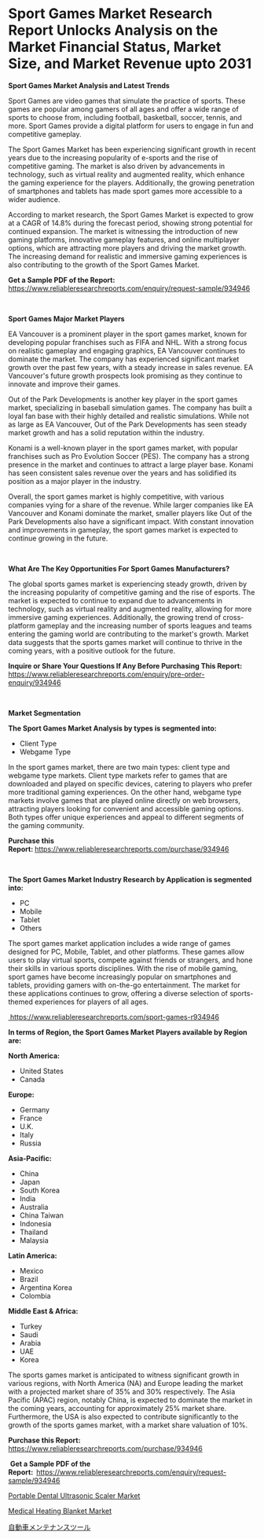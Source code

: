 <p><h1>Sport Games Market Research Report Unlocks Analysis on the Market Financial Status, Market Size, and Market Revenue upto 2031</h1></p><p><strong>Sport Games Market Analysis and Latest Trends</strong></p>
<p><p>Sport Games are video games that simulate the practice of sports. These games are popular among gamers of all ages and offer a wide range of sports to choose from, including football, basketball, soccer, tennis, and more. Sport Games provide a digital platform for users to engage in fun and competitive gameplay.</p><p>The Sport Games Market has been experiencing significant growth in recent years due to the increasing popularity of e-sports and the rise of competitive gaming. The market is also driven by advancements in technology, such as virtual reality and augmented reality, which enhance the gaming experience for the players. Additionally, the growing penetration of smartphones and tablets has made sport games more accessible to a wider audience.</p><p>According to market research, the Sport Games Market is expected to grow at a CAGR of 14.8% during the forecast period, showing strong potential for continued expansion. The market is witnessing the introduction of new gaming platforms, innovative gameplay features, and online multiplayer options, which are attracting more players and driving the market growth. The increasing demand for realistic and immersive gaming experiences is also contributing to the growth of the Sport Games Market.</p></p>
<p><strong>Get a Sample PDF of the Report:&nbsp;</strong> <a href="https://www.reliableresearchreports.com/enquiry/request-sample/934946">https://www.reliableresearchreports.com/enquiry/request-sample/934946</a></p>
<p>&nbsp;</p>
<p><strong>Sport Games Major Market Players</strong></p>
<p><p>EA Vancouver is a prominent player in the sport games market, known for developing popular franchises such as FIFA and NHL. With a strong focus on realistic gameplay and engaging graphics, EA Vancouver continues to dominate the market. The company has experienced significant market growth over the past few years, with a steady increase in sales revenue. EA Vancouver's future growth prospects look promising as they continue to innovate and improve their games.</p><p>Out of the Park Developments is another key player in the sport games market, specializing in baseball simulation games. The company has built a loyal fan base with their highly detailed and realistic simulations. While not as large as EA Vancouver, Out of the Park Developments has seen steady market growth and has a solid reputation within the industry.</p><p>Konami is a well-known player in the sport games market, with popular franchises such as Pro Evolution Soccer (PES). The company has a strong presence in the market and continues to attract a large player base. Konami has seen consistent sales revenue over the years and has solidified its position as a major player in the industry.</p><p>Overall, the sport games market is highly competitive, with various companies vying for a share of the revenue. While larger companies like EA Vancouver and Konami dominate the market, smaller players like Out of the Park Developments also have a significant impact. With constant innovation and improvements in gameplay, the sport games market is expected to continue growing in the future.</p></p>
<p>&nbsp;</p>
<p><strong>What Are The Key Opportunities For Sport Games Manufacturers?</strong></p>
<p><p>The global sports games market is experiencing steady growth, driven by the increasing popularity of competitive gaming and the rise of esports. The market is expected to continue to expand due to advancements in technology, such as virtual reality and augmented reality, allowing for more immersive gaming experiences. Additionally, the growing trend of cross-platform gameplay and the increasing number of sports leagues and teams entering the gaming world are contributing to the market's growth. Market data suggests that the sports games market will continue to thrive in the coming years, with a positive outlook for the future.</p></p>
<p><strong>Inquire or Share Your Questions If Any Before Purchasing This Report:</strong> <a href="https://www.reliableresearchreports.com/enquiry/pre-order-enquiry/934946">https://www.reliableresearchreports.com/enquiry/pre-order-enquiry/934946</a></p>
<p>&nbsp;</p>
<p><strong>Market Segmentation</strong></p>
<p><strong>The Sport Games Market Analysis by types is segmented into:</strong></p>
<p><ul><li>Client Type</li><li>Webgame Type</li></ul></p>
<p><p>In the sport games market, there are two main types: client type and webgame type markets. Client type markets refer to games that are downloaded and played on specific devices, catering to players who prefer more traditional gaming experiences. On the other hand, webgame type markets involve games that are played online directly on web browsers, attracting players looking for convenient and accessible gaming options. Both types offer unique experiences and appeal to different segments of the gaming community.</p></p>
<p><strong>Purchase this Report:&nbsp;</strong><a href="https://www.reliableresearchreports.com/purchase/934946">https://www.reliableresearchreports.com/purchase/934946</a></p>
<p>&nbsp;</p>
<p><strong>The Sport Games Market Industry Research by Application is segmented into:</strong></p>
<p><ul><li>PC</li><li>Mobile</li><li>Tablet</li><li>Others</li></ul></p>
<p><p>The sport games market application includes a wide range of games designed for PC, Mobile, Tablet, and other platforms. These games allow users to play virtual sports, compete against friends or strangers, and hone their skills in various sports disciplines. With the rise of mobile gaming, sport games have become increasingly popular on smartphones and tablets, providing gamers with on-the-go entertainment. The market for these applications continues to grow, offering a diverse selection of sports-themed experiences for players of all ages.</p></p>
<p><a href="https://www.reliableresearchreports.com/sport-games-r934946">&nbsp;https://www.reliableresearchreports.com/sport-games-r934946</a></p>
<p><strong>In terms of Region, the Sport Games Market Players available by Region are:</strong></p>
<p>
    <p> <strong> North America: </strong>
        <ul>
            <li>United States</li>
            <li>Canada</li>
        </ul>
        </p> 
    <p> <strong> Europe: </strong>
        <ul>
            <li>Germany</li>
            <li>France</li>
            <li>U.K.</li>
            <li>Italy</li>
            <li>Russia</li>
        </ul>
        </p> 
    <p> <strong> Asia-Pacific: </strong>
        <ul>
            <li>China</li>
            <li>Japan</li>
            <li>South Korea</li>
            <li>India</li>
            <li>Australia</li>
            <li>China Taiwan</li>
            <li>Indonesia</li>
            <li>Thailand</li>
            <li>Malaysia</li>
        </ul>
        </p> 
    <p> <strong> Latin America: </strong>
        <ul>
            <li>Mexico</li>
            <li>Brazil</li>
            <li>Argentina Korea</li>
            <li>Colombia</li>
        </ul>
        </p> 
    <p> <strong> Middle East & Africa: </strong>
        <ul>
            <li>Turkey</li>
            <li>Saudi</li>
            <li>Arabia</li>
            <li>UAE</li>
            <li>Korea</li>
        </ul>
    </p>
    </p>
<p><p>The sports games market is anticipated to witness significant growth in various regions, with North America (NA) and Europe leading the market with a projected market share of 35% and 30% respectively. The Asia Pacific (APAC) region, notably China, is expected to dominate the market in the coming years, accounting for approximately 25% market share. Furthermore, the USA is also expected to contribute significantly to the growth of the sports games market, with a market share valuation of 10%.</p></p>
<p><strong>Purchase this Report: </strong><a href="https://www.reliableresearchreports.com/purchase/934946">https://www.reliableresearchreports.com/purchase/934946</a></p>
<p>&nbsp;<strong>Get a Sample PDF of the Report:&nbsp;&nbsp;</strong><a href="https://www.reliableresearchreports.com/enquiry/request-sample/934946">https://www.reliableresearchreports.com/enquiry/request-sample/934946</a></p>
<p><strong></strong></p>
<p><p><a href="https://github.com/NaomieConner2023/Market-Research-Report-List-1/blob/main/portable-dental-ultrasonic-scaler-market.md">Portable Dental Ultrasonic Scaler Market</a></p><p><a href="https://github.com/EbonyHane1955/Market-Research-Report-List-2/blob/main/medical-heating-blanket-market.md">Medical Heating Blanket Market</a></p><p><a href="https://github.com/FredaJerde/Market-Research-Report-List-1/blob/main/6245986174519.md">自動車メンテナンスツール</a></p></p>
